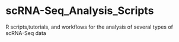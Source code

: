 # scRNA-Seq_Analysis_Scripts
R scripts,tutorials, and workflows for the analysis of several types of scRNA-Seq data
